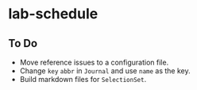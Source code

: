 # lab-schedule

## To Do

* Move reference issues to a configuration file.
* Change `key` `abbr` in `Journal` and use `name` as the key.
* Build markdown files for `SelectionSet`.
